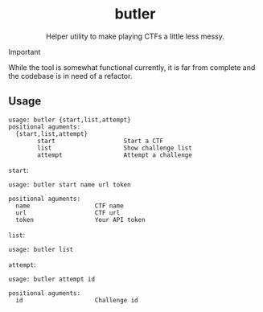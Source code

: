 <h1 align="center"> butler </h1>

<p align="center">Helper utility to make playing CTFs a little less messy.</p>

> [!Important]
> While the tool is somewhat functional currently, it is far from complete and the codebase is in need of a refactor.

## Usage  
```
usage: butler {start,list,attempt}
positional aguments:
  {start,list,attempt}
        start                   Start a CTF
        list                    Show challenge list
        attempt                 Attempt a challenge
```

`start`:
```
usage: butler start name url token

positional aguments:
  name                  CTF name
  url                   CTF url
  token                 Your API token
```
`list`:  
```
usage: butler list
```
`attempt`:
```
usage: butler attempt id

positional aguments:
  id                    Challenge id
```
